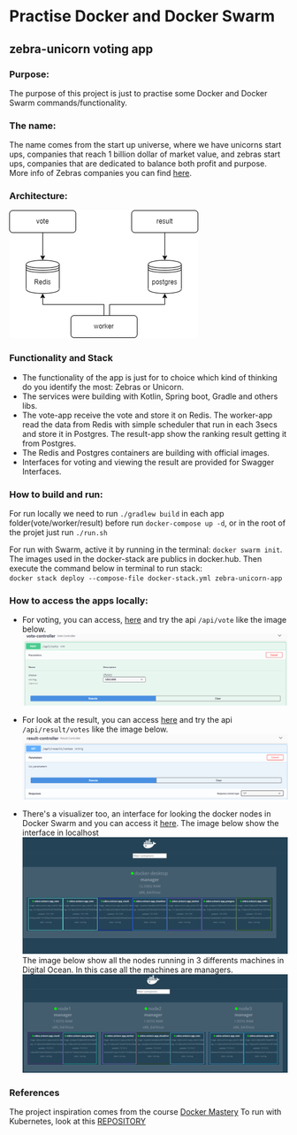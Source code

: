 # Practise Docker and Docker Swarm
## zebra-unicorn voting app

### Purpose:
The purpose of this project is just to practise some Docker and Docker Swarm commands/functionality.

### The name:
The name comes from the start up universe, where we have unicorns start ups, companies that reach 1 billion dollar of market value, and zebras start ups, companies that are dedicated to balance both profit and purpose.
More info of Zebras companies you can find [here](https://zebrasunite.mn.co/).

### Architecture:
![Architecture diagram](./docs/architecture.png)


### Functionality and Stack
- The functionality of the app is just for to choice which kind of thinking do you identify the most: Zebras or Unicorn.
- The services were building with Kotlin, Spring boot, Gradle and others libs.
- The vote-app receive the vote and store it on Redis. The worker-app read the data from Redis with simple scheduler that run in each 3secs and store it in Postgres. The result-app show the ranking result getting it from Postgres.
- The Redis and Postgres containers are building with official images.
- Interfaces for voting and viewing the result are provided for Swagger Interfaces.

### How to build and run:
For run locally we need to run `./gradlew build` in each app folder(vote/worker/result) before run `docker-compose up -d`, or in the root of the projet just run `./run.sh`

For run with Swarm, active it by running in the terminal: `docker swarm init`.  
The images used in the docker-stack are publics in docker.hub. Then execute the command below in terminal to run stack:  
`docker stack deploy --compose-file docker-stack.yml zebra-unicorn-app`

### How to access the apps locally:
- For voting, you can access, [here](http://localhost:8080/api/swagger-ui.html) and try the api `/api/vote` like the image below.  
![vote request example](./docs/vote.PNG)

- For look at the result, you can access [here](http://localhost:8081/api/swagger-ui.html) and try the api `/api/result/votes` like the image below.
![result request example](./docs/result.PNG)

- There's a visualizer too, an interface for looking the docker nodes in Docker Swarm and you can access it [here](http://localhost:8083). The image below show the interface in localhost
![localhost-visualizer](./docs/localhost-visualizer.PNG)
The image below show all the nodes running in 3 differents machines in Digital Ocean. In this case all the machines are managers.
![digital-ocean-visualizer](./docs/digital-ocean-visualizer.PNG)

### References

The project inspiration comes from the course [Docker Mastery](https://www.udemy.com/course/docker-mastery/)
To run with Kubernetes, look at this [REPOSITORY](https://github.com/gdouglas7/k8s-zebra-unicorn-app)






